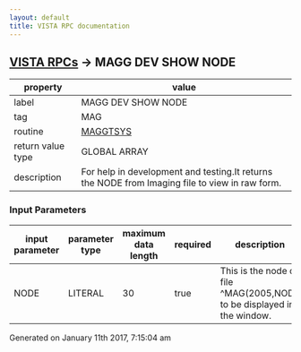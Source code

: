 ```yaml
---
layout: default
title: VISTA RPC documentation
---
```




## [VISTA RPCs](TableOfContent.md) &#8594; MAGG DEV SHOW NODE 

 property | value 
--- | --- 
 label | MAGG DEV SHOW NODE
 tag | MAG
 routine | [MAGGTSYS](http://code.osehra.org/dox/Routine_MAGGTSYS_source.html)
 return value type | GLOBAL ARRAY
 description | For help in development and testing.It returns the NODE from Imaging file to view in raw form.

### Input Parameters

| input parameter | parameter type | maximum data length | required | description | 
| --- | --- | --- | --- | --- | 
| NODE | LITERAL | 30 | true | This is the node of file ^MAG(2005,NODE to be displayed in the window. | 




 Generated on January 11th 2017, 7:15:04 am